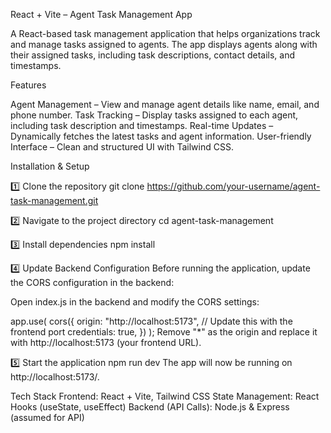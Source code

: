 React + Vite – Agent Task Management App


A React-based task management application that helps organizations track and manage tasks assigned to agents. The app displays agents along with their assigned tasks, including task descriptions, contact details, and timestamps.

Features

Agent Management – View and manage agent details like name, email, and phone number.
 Task Tracking – Display tasks assigned to each agent, including task description and timestamps.
 Real-time Updates – Dynamically fetches the latest tasks and agent information.
 User-friendly Interface – Clean and structured UI with Tailwind CSS.

Installation & Setup

1️⃣ Clone the repository
git clone https://github.com/your-username/agent-task-management.git

2️⃣ Navigate to the project directory
cd agent-task-management


3️⃣ Install dependencies
npm install


4️⃣ Update Backend Configuration
Before running the application, update the CORS configuration in the backend:

Open index.js in the backend and modify the CORS settings:

app.use(
  cors({
    origin: "http://localhost:5173", // Update this with the frontend port
    credentials: true,
  })
);
 Remove "*" as the origin and replace it with http://localhost:5173 (your frontend URL).


5️⃣ Start the application
npm run dev
The app will now be running on http://localhost:5173/.


Tech Stack
Frontend: React + Vite, Tailwind CSS
State Management: React Hooks (useState, useEffect)
Backend (API Calls): Node.js & Express (assumed for API)
